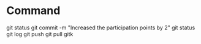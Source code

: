 # Command

git status
git commit -m "Increased the participation points by 2"
git status
git log
git push
git pull 
gitk
